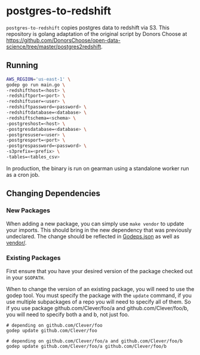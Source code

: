 # postgres-to-redshift

`postgres-to-redshift` copies postgres data to redshift via S3.
This repository is golang adaptation of the original script by Donors Choose at https://github.com/DonorsChoose/open-data-science/tree/master/postgres2redshift.

## Running

```bash
AWS_REGION='us-east-1' \
godep go run main.go \
-redshifthost=<host> \
-redshiftport=<port> \
-redshiftuser=<user> \
-redshiftpassword=<password> \
-redshiftdatabase=<database> \
-redshiftschema=<schema> \
-postgreshost=<host> \
-postgresdatabase=<database> \
-postgresuser=<user> \
-postgresport=<port> \
-postgrespassword=<password> \
-s3prefix=<prefix> \
-tables=<tables_csv>
```

In production, the binary is run on gearman using a standalone worker run as a cron job.

## Changing Dependencies

### New Packages

When adding a new package, you can simply use `make vendor` to update your imports.
This should bring in the new dependency that was previously undeclared.
The change should be reflected in [Godeps.json](Godeps/Godeps.json) as well as [vendor/](vendor/).

### Existing Packages

First ensure that you have your desired version of the package checked out in your `$GOPATH`.

When to change the version of an existing package, you will need to use the godep tool.
You must specify the package with the `update` command, if you use multiple subpackages of a repo you will need to specify all of them.
So if you use package github.com/Clever/foo/a and github.com/Clever/foo/b, you will need to specify both a and b, not just foo.

```
# depending on github.com/Clever/foo
godep update github.com/Clever/foo

# depending on github.com/Clever/foo/a and github.com/Clever/foo/b
godep update github.com/Clever/foo/a github.com/Clever/foo/b
```

